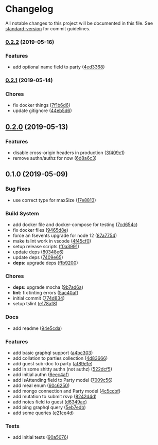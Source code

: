 # Changelog

All notable changes to this project will be documented in this file. See [standard-version](https://github.com/conventional-changelog/standard-version) for commit guidelines.

### [0.2.2](https://github.com/accidentaldevelopment/resivip/compare/v0.2.1...v0.2.2) (2019-05-16)


### Features

* add optional name field to party ([4ed3368](https://github.com/accidentaldevelopment/resivip/commit/4ed3368))



### [0.2.1](https://github.com/accidentaldevelopment/resivip/compare/v0.2.0...v0.2.1) (2019-05-14)


### Chores

* fix docker things ([7f1b6d6](https://github.com/accidentaldevelopment/resivip/commit/7f1b6d6))
* update gitignore ([44eb5d6](https://github.com/accidentaldevelopment/resivip/commit/44eb5d6))



## [0.2.0](https://github.com/accidentaldevelopment/resivip/compare/v0.1.0...v0.2.0) (2019-05-13)


### Features

* disable cross-origin headers in production ([3f409c1](https://github.com/accidentaldevelopment/resivip/commit/3f409c1))
* remove authn/authz for now ([6d8a6c3](https://github.com/accidentaldevelopment/resivip/commit/6d8a6c3))



## 0.1.0 (2019-05-09)


### Bug Fixes

* use correct type for maxSize ([17e8813](https://github.com/accidentaldevelopment/resivip/commit/17e8813))


### Build System

* add docker file and docker-compose for testing ([7cd654c](https://github.com/accidentaldevelopment/resivip/commit/7cd654c))
* fix docker files ([9465d8e](https://github.com/accidentaldevelopment/resivip/commit/9465d8e))
* force an fsevents upgrade for node 12 ([87a7754](https://github.com/accidentaldevelopment/resivip/commit/87a7754))
* make tslint work in vscode ([4f45cf0](https://github.com/accidentaldevelopment/resivip/commit/4f45cf0))
* setup release scripts ([f0a3991](https://github.com/accidentaldevelopment/resivip/commit/f0a3991))
* update deps ([80348e6](https://github.com/accidentaldevelopment/resivip/commit/80348e6))
* update deps ([7409e65](https://github.com/accidentaldevelopment/resivip/commit/7409e65))
* **deps:** upgrade deps ([ffb9200](https://github.com/accidentaldevelopment/resivip/commit/ffb9200))


### Chores

* **deps:** upgrade mocha ([9b7ad6a](https://github.com/accidentaldevelopment/resivip/commit/9b7ad6a))
* **lint:** fix linting errors ([5ac40af](https://github.com/accidentaldevelopment/resivip/commit/5ac40af))
* initial commit ([774d834](https://github.com/accidentaldevelopment/resivip/commit/774d834))
* setup tslint ([e178af8](https://github.com/accidentaldevelopment/resivip/commit/e178af8))


### Docs

* add readme ([94e5cda](https://github.com/accidentaldevelopment/resivip/commit/94e5cda))


### Features

* add basic graphql support ([a4bc303](https://github.com/accidentaldevelopment/resivip/commit/a4bc303))
* add collation to parties collection ([4d83666](https://github.com/accidentaldevelopment/resivip/commit/4d83666))
* add guest sub-doc to party ([af89e1e](https://github.com/accidentaldevelopment/resivip/commit/af89e1e))
* add in some shitty authn (not authz) ([522dcf5](https://github.com/accidentaldevelopment/resivip/commit/522dcf5))
* add initial authn ([6eec4af](https://github.com/accidentaldevelopment/resivip/commit/6eec4af))
* add isAttending field to Party model ([7009c56](https://github.com/accidentaldevelopment/resivip/commit/7009c56))
* add meal enum ([60c6250](https://github.com/accidentaldevelopment/resivip/commit/60c6250))
* add mongo connection and Party model ([4c5ccbf](https://github.com/accidentaldevelopment/resivip/commit/4c5ccbf))
* add mutation to submit rsvp ([8242d4d](https://github.com/accidentaldevelopment/resivip/commit/8242d4d))
* add notes field to guest ([d6349ae](https://github.com/accidentaldevelopment/resivip/commit/d6349ae))
* add ping graphql query ([5eb7edb](https://github.com/accidentaldevelopment/resivip/commit/5eb7edb))
* add some queries ([e21ce4d](https://github.com/accidentaldevelopment/resivip/commit/e21ce4d))


### Tests

* add initial tests ([90a5076](https://github.com/accidentaldevelopment/resivip/commit/90a5076))
